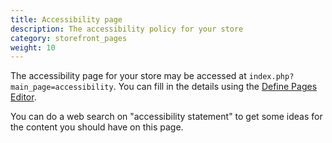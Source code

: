 ```yaml
---
title: Accessibility page 
description: The accessibility policy for your store 
category: storefront_pages
weight: 10
---
```


The accessibility page for your store may be accessed at `index.php?main_page=accessibility`.  You can fill in the details using the [Define Pages Editor](/user/admin_pages/tools/define_pages/).

You can do a web search on "accessibility statement" to get some ideas for the content you should have on this page. 

